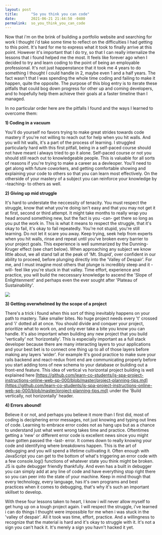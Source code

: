 ```yaml
---
layout: post
title:      "So you think you can code"
date:       2021-06-21 21:44:50 -0400
permalink:  so_you_think_you_can_code
---
```


Now that i'm on the brink of building a portfolio website and searching for work I thought i'd take some time to reflect on the difficulties I had getting to this point.  It's hard for me to express what it took to finally arrive at this point. However it's important that I do try, so that I can really internalize the lessons that i found helped me the most. It feels like forever ago when I decided to try and learn coding to the point of being an employable professional.   It's not just happenstance that it took me 4 years to do something I thought I could handle in 2, maybe even 1 and a half years.  The fact wasn't that I was spending the whole time coding and failing to make it happen, quite the opposite.  The purpose of this blog entry is to iterate these pitfalls that could bog down progress for other up and coming developers, and to hopefully help them achieve their goals at a faster timeline than I managed.  


In no particular order here are the pitfalls I found and the ways I learned to overcome them:

**1) Coding in a vacuum** 

You'll do yourself no favors trying to make great strides towards code mastery if you're not willing to reach out for help when you hit walls.  And you will hit walls, it's a part of the process of learning.  I struggled particularly hard with this first pitfall, being in a self-paced course should not have meant i always tried to go it alone.   Self-paced course or not you should still reach out to knowledgeable people.  This is valuable for all sorts of reasons if you're trying to make a career as a devleoper.  You'll need to get along with future coworkers, and getting comfortable showing and explaining your code to others so that you can learn most effectively.  On the otherside of your mastery of a subject you can reinforce your knowledge by -teaching- to others as well.

**2) Giving up mid struggle**  

It's hard to understate the neccessity of tenacity. You must respect the struggle, know that what you're doing isn't easy and that you may not get it at first, second or third attempt.  It might take months to really wrap you head around something new, but the fact is you -can- get there so long as you put the work in.  This is what it means to respect the struggle, that it's okay to fail, it's okay to fail repeatedly.  You're not stupid, you're still learning.  Do not let it scare you away.  Keep trying, seek help from experts when you hit walls, rinse and repeat until you've broken every barrier to your project goals.  This experience is well summarized by the Dunning-Kruger effect (see chart below).  When approaching any subject we know little about, we all stand tall at the peak of 'Mt. Stupid', over confident in our ability to proceed, before plunging directly into the 'Valley of Despair'. For me, and I must imagine most others that plunge is incredibly steep and it -will- feel like you're stuck in that valley.  Time effort, experience and practice, you will build the neccessary knowledge to ascend the 'Slope of Enlightenment' and perhaps even the ever sought after 'Plateau of Sustainability'.  

![](https://onlinepethealth.com/wp-content/uploads/2019/12/Dunning-Kruger.jpg)


**3) Getting overwhelmed by the scope of a project**

There's a trick i found when this sort of thing inevitably happens on your path to mastery.  Take smaller bites.  No huge project needs every 't' crossed and 'i' dotted all at once.  You should divide and conquer your project, prioritize what to work on, and only ever take a bite you know you can handle.  It's also important when building any new project that you build 'vertically' not 'horizontally'.  This is especially important as a full stack developer because there are many interacting layers to your applications and your best bet is to connect one thing up to all of those layers before making any layers 'wider'.  For example It's good practice to make sure your rails backend and react-redux front end are communicating properly before you start adding tons of new schema to your database or building out a front-end feature.  This idea of vertical vs horizontal project building is well explained here [https://github.com/learn-co-students/js-spa-project-instructions-online-web-sp-000/blob/master/project-planning-tips.md](https://github.com/learn-co-students/js-spa-project-instructions-online-web-sp-000/blob/master/project-planning-tips.md) under the 'Build vertically, not horizontally' header.

**4) Errors abound!** 

Believe it or not, and perhaps you believe it more than I first did, most of coding is deciphering error messages, not just knowing and typing out lines of code.  Learning to embrace error codes not as hang ups but as a chance to understand just what went wrong takes time and practice. Oftentimes getting a 'new' or different error code is excellent news since you might have gotten passed the -last- error.  It comes down to really knowing your code and identifying where breakdowns happen.  This is the art of debugging and you will spend a lifetime cultivating it. Often enough with JavaScript you can get to the bottom of what's triggering an error code with a few console.log() functions of whatever state you think might be broken.  JS is quite debugger friendly thankfully.  And even has a built in debugger you can simply add at any line of code and have everything stop right there so you can peer into the state of your machine.  Keep in mind though that every technology, every language, has it's own programs and best practices when it comes to debugging, that's why it's such an important skillset to develop.

With these four lessons taken to heart, I know i will never allow myself to get hung up on a tough project again.  I will respect the struggle, i've learned i can do things I thought were impossible for me when i was stuck in the 'valley of despair'.  All it took was time, effort, practice.  And a willingness to recognize that the material is hard and it's okay to struggle with it.  It's not a sign you can't hack it.  It's merely a sign you havn't hacked it yet. 
